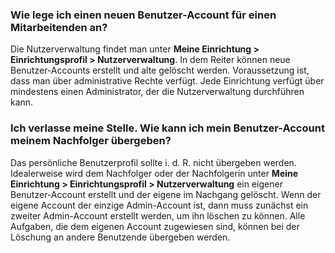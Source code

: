 ### Wie lege ich einen neuen Benutzer-Account für einen Mitarbeitenden an?
Die Nutzerverwaltung findet man unter **Meine Einrichtung > Einrichtungsprofil > Nutzerverwaltung**. 
In dem Reiter können neue Benutzer-Accounts erstellt und alte gelöscht werden. 
Voraussetzung ist, dass man über administrative Rechte verfügt. Jede Einrichtung verfügt über mindestens einen Administrator, der die Nutzerverwaltung durchführen kann.


### Ich verlasse meine Stelle. Wie kann ich mein Benutzer-Account meinem Nachfolger übergeben?
Das persönliche Benutzerprofil sollte i. d. R. nicht übergeben werden.
Idealerweise wird dem Nachfolger oder der Nachfolgerin unter **Meine Einrichtung > Einrichtungsprofil > Nutzerverwaltung** ein eigener Benutzer-Account erstellt und der eigene im Nachgang gelöscht.
Wenn der eigene Account der einzige Admin-Account ist, dann muss zunächst ein zweiter Admin-Account erstellt werden, um ihn löschen zu können.
Alle Aufgaben, die dem eigenen Account zugewiesen sind, können bei der Löschung an andere Benutzende übergeben werden. 
